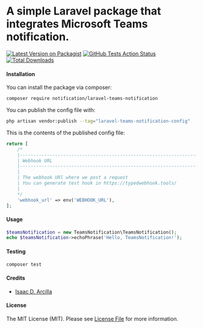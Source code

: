 # A simple Laravel package that integrates Microsoft Teams notification.

[![Latest Version on Packagist](https://img.shields.io/packagist/v/notification/laravel-teams-notification.svg?style=flat-square)](https://packagist.org/packages/notification/laravel-teams-notification)
[![GitHub Tests Action Status](https://img.shields.io/github/actions/workflow/status/notification/laravel-teams-notification/run-tests.yml?branch=main&label=tests&style=flat-square)](https://github.com/notification/laravel-teams-notification/actions?query=workflow%3Arun-tests+branch%3Amain)
[![Total Downloads](https://img.shields.io/packagist/dt/notification/laravel-teams-notification.svg?style=flat-square)](https://packagist.org/packages/notification/laravel-teams-notification)

#### Installation

You can install the package via composer:

```bash
composer require notification/laravel-teams-notification
```

You can publish the config file with:

```bash
php artisan vendor:publish --tag="laravel-teams-notification-config"
```

This is the contents of the published config file:

```php
return [
    /*
    |--------------------------------------------------------------------------
    | Webhook URL
    |--------------------------------------------------------------------------
    |
    | The webhook URl where we post a request
    | You can generate test hook in https://typedwebhook.tools/
    |
    */
    'webhook_url' => env('WEBHOOK_URL'),
];
```

#### Usage

```php
$teamsNotification = new TeamsNotification\TeamsNotification();
echo $teamsNotification->echoPhrase('Hello, TeamsNotification!');
```

#### Testing

```bash
composer test
```

#### Credits

- [Isaac D. Arcilla](https://github.com/isaacdarcilla)

#### License

The MIT License (MIT). Please see [License File](LICENSE.md) for more information.
